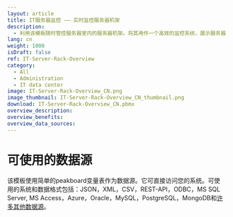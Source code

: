 ```yaml
---
layout: article
title: IT服务器监控 —— 实时监控服务器机架
description: 
  - 利用该模板随时管控服务器室内的服务器机架。将其用作一个高效的监控系统，展示服务器当前负荷。监控所有正在运行的服务器，对潜在问题作出更快反应并提高可用时间。使用传感器测量温度，或集成报警系统。
lang: cn
weight: 1000
isDraft: false
ref: IT-Server-Rack-Overview
category:
  - All
  - Administration
  - IT data center
image: IT-Server-Rack-Overview_CN.png
image_thumbnail: IT-Server-Rack-Overview_CN_thumbnail.png
download: IT-Server-Rack-Overview_CN.pbmx
overview_description:
overview_benefits:
overview_data_sources:
---
```


# 可使用的数据源

该模板使用简单的peakboard变量表作为数据源。它可直接访问您的系统。可使用的系统和数据格式包括：JSON，XML，CSV，REST-API，ODBC，MS SQL Server, MS Access，Azure，Oracle，MySQL，PostgreSQL，MongoDB和[许多其他数据源](https://peakboard.com/en/data-connections/)。
